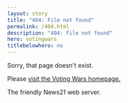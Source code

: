 ```yaml
---
layout: story
title: "404: File not found"
permalink: /404.html
description: "404: File not found"
hero: votingwars
titlebelowhero: no
---
```


Sorry, that page doesn't exist.

Please <a href="{{ site.url }})">visit the Voting Wars homepage.</a>

The friendly News21 web server.
